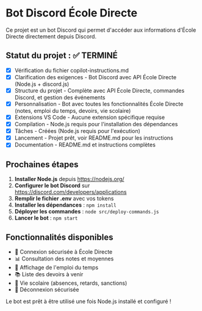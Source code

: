 # Bot Discord École Directe

Ce projet est un bot Discord qui permet d'accéder aux informations d'École Directe directement depuis Discord.

## Statut du projet : ✅ TERMINÉ

- [x] Vérification du fichier copilot-instructions.md
- [x] Clarification des exigences - Bot Discord avec API École Directe (Node.js + discord.js)
- [x] Structure du projet - Complète avec API École Directe, commandes Discord, et gestion des événements
- [x] Personnalisation - Bot avec toutes les fonctionnalités École Directe (notes, emploi du temps, devoirs, vie scolaire)
- [x] Extensions VS Code - Aucune extension spécifique requise
- [x] Compilation - Node.js requis pour l'installation des dépendances
- [x] Tâches - Créées (Node.js requis pour l'exécution)
- [x] Lancement - Projet prêt, voir README.md pour les instructions
- [x] Documentation - README.md et instructions complètes

## Prochaines étapes

1. **Installer Node.js** depuis https://nodejs.org/
2. **Configurer le bot Discord** sur https://discord.com/developers/applications
3. **Remplir le fichier .env** avec vos tokens
4. **Installer les dépendances** : `npm install`
5. **Déployer les commandes** : `node src/deploy-commands.js`
6. **Lancer le bot** : `npm start`

## Fonctionnalités disponibles

- 🔐 Connexion sécurisée à École Directe
- 📊 Consultation des notes et moyennes
- 📅 Affichage de l'emploi du temps
- 📚 Liste des devoirs à venir
- 🏫 Vie scolaire (absences, retards, sanctions)
- 🚪 Déconnexion sécurisée

Le bot est prêt à être utilisé une fois Node.js installé et configuré !
